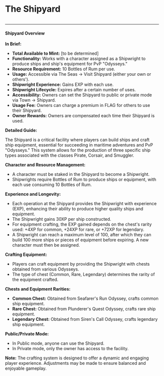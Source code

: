 # The Shipyard

<figure><img src="../../.gitbook/assets/SHIPYARD2.png" alt=""><figcaption></figcaption></figure>

***

#### Shipyard Overview

**In Brief:**

* **Total Available to Mint:** \[to be determined]
* **Functionality:** Works with a character assigned as a Shipwright to produce ships and ship's equipment for PvP "Odysseys."
* **Resource Requirement:** 10 Bottles of Rum per use.
* **Usage:** Accessible via The Seas -> Visit Shipyard (either your own or others').
* **Shipwright Experience:** Gains EXP with each use.
* **Shipwright Lifecycle:** Expires after a certain number of uses.
* **Accessibility:** Owners can set the Shipyard to public or private mode via Town -> Shipyard.
* **Usage Fee:** Owners can charge a premium in FLAG for others to use their Shipyard.
* **Owner Rewards:** Owners are compensated each time their Shipyard is used.

**Detailed Guide:**

The Shipyard is a critical facility where players can build ships and craft ship equipment, essential for succeeding in maritime adventures and PvP "Odysseys." This system allows for the production of three specific ship types associated with the classes Pirate, Corsair, and Smuggler.

**Character and Resource Management:**

* A character must be staked in the Shipyard to become a Shipwright.
* Shipwrights require Bottles of Rum to produce ships or equipment, with each use consuming 10 Bottles of Rum.

**Experience and Longevity:**

* Each operation at the Shipyard provides the Shipwright with experience (EXP), enhancing their ability to produce higher quality ships and equipment.
* The Shipwright gains 30XP per ship constructed.
* For equipment crafting, the EXP gained depends on the chest's rarity used: +4XP for common, +24XP for rare, or +72XP for legendary.
* A Shipwright can reach a maximum level of 100, after which they can build 100 more ships or pieces of equipment before expiring. A new character must then be assigned.

**Crafting Equipment:**

* Players can craft equipment by providing the Shipwright with chests obtained from various Odysseys.
* The type of chest (Common, Rare, Legendary) determines the rarity of the equipment crafted.

**Chests and Equipment Rarities:**

* **Common Chest:** Obtained from Seafarer's Run Odyssey, crafts common ship equipment.
* **Rare Chest:** Obtained from Plunderer's Quest Odyssey, crafts rare ship equipment.
* **Legendary Chest:** Obtained from Siren's Call Odyssey, crafts legendary ship equipment.

**Public/Private Mode:**

* In Public mode, anyone can use the Shipyard.
* In Private mode, only the owner has access to the facility.

**Note:** The crafting system is designed to offer a dynamic and engaging player experience. Adjustments may be made to ensure balanced and enjoyable gameplay.





